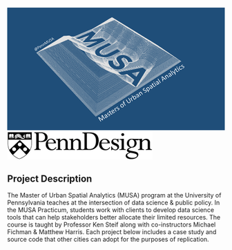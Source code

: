![PENN MUSA](/img/musa_logo.png?raw=true)
![PENN Design](/img/design_logo_bw.png?raw=true)
## Project Description
The Master of Urban Spatial Analytics (MUSA) program at the University of Pennsylvania teaches at the intersection of data science & public policy. In the MUSA Practicum, students work with clients to develop data science tools that can help stakeholders better allocate their limited resources. The course is taught by Professor Ken Steif along with co-instructors Michael Fichman & Matthew Harris. Each project below includes a case study and source code that other cities can adopt for the purposes of replication.

